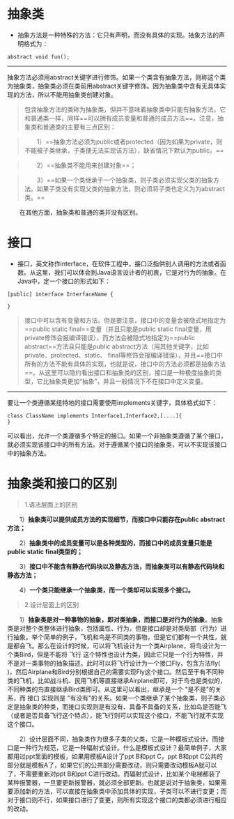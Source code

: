 # 抽象类
- 抽象方法是一种特殊的方法：它只有声明，而没有具体的实现。抽象方法的声明格式为：

```
abstract void fun();
```
---
抽象方法必须用abstract关键字进行修饰。如果一个类含有抽象方法，则称这个类为抽象类，抽象类必须在类前用abstract关键字修饰。因为抽象类中含有无具体实现的方法，所以不能用抽象类创建对象。

> 包含抽象方法的类称为抽象类，但并不意味着抽象类中只能有抽象方法，它和普通类一样，同样==可以拥有成员变量和普通的成员方法==。注意，抽象类和普通类的主要有三点区别：

>　　1）==抽象方法必须为public或者protected（因为如果为private，则不能被子类继承，子类便无法实现该方法），缺省情况下默认为public。==

>　　2）==抽象类不能用来创建对象==；

>　　3）==如果一个类继承于一个抽象类，则子类必须实现父类的抽象方法。如果子类没有实现父类的抽象方法，则必须将子类也定义为为abstract类。==

　　在其他方面，抽象类和普通的类并没有区别。

# 接口
- 接口，英文称作interface，在软件工程中，接口泛指供别人调用的方法或者函数。从这里，我们可以体会到Java语言设计者的初衷，它是对行为的抽象。在Java中，定一个接口的形式如下：

```
[public] interface InterfaceName {
 
}
```
> 接口中可以含有变量和方法。但是要注意，接口中的变量会被隐式地指定为==public static final==变量（并且只能是public static final变量，用private修饰会报编译错误），而方法会被隐式地指定为==public abstract==方法且只能是public abstract方法（用其他关键字，比如private、protected、static、 final等修饰会报编译错误），并且==接口中所有的方法不能有具体的实现，也就是说，接口中的方法必须都是抽象方法==。从这里可以隐约看出接口和抽象类的区别，接口是一种极度抽象的类型，它比抽象类更加“抽象”，并且一般情况下不在接口中定义变量。

---
要让一个类遵循某组特地的接口需要使用implements关键字，具体格式如下：

```
class ClassName implements Interface1,Interface2,[....]{
}
```
可以看出，允许一个类遵循多个特定的接口。如果一个非抽象类遵循了某个接口，就必须实现该接口中的所有方法。对于遵循某个接口的抽象类，可以不实现该接口中的抽象方法。

# 抽象类和接口的区别

> 1.语法层面上的区别

　　1）**抽象类可以提供成员方法的实现细节，而接口中只能存在public abstract 方法；**

　　2）**抽象类中的成员变量可以是各种类型的，而接口中的成员变量只能是public static final类型的；**

　　3）**接口中不能含有静态代码块以及静态方法，而抽象类可以有静态代码块和静态方法；**

　　4）**一个类只能继承一个抽象类，而一个类却可以实现多个接口。**

> 2.设计层面上的区别

　　1）**抽象类是对一种事物的抽象，即对类抽象，而接口是对行为的抽象**。抽象类是对整个类整体进行抽象，包括属性、行为，但是接口却是对类局部（行为）进行抽象。举个简单的例子，飞机和鸟是不同类的事物，但是它们都有一个共性，就是都会飞。那么在设计的时候，可以将飞机设计为一个类Airplane，将鸟设计为一个类Bird，但是不能将 飞行 这个特性也设计为类，因此它只是一个行为特性，并不是对一类事物的抽象描述。此时可以将飞行设计为一个接口Fly，包含方法fly( )，然后Airplane和Bird分别根据自己的需要实现Fly这个接口。然后至于有不同种类的飞机，比如战斗机、民用飞机等直接继承Airplane即可，对于鸟也是类似的，不同种类的鸟直接继承Bird类即可。从这里可以看出，继承是一个 "是不是"的关系，而 接口 实现则是 "有没有"的关系。如果一个类继承了某个抽象类，则子类必定是抽象类的种类，而接口实现则是有没有、具备不具备的关系，比如鸟是否能飞（或者是否具备飞行这个特点），能飞行则可以实现这个接口，不能飞行就不实现这个接口。

　　2）设计层面不同，抽象类作为很多子类的父类，它是一种模板式设计。而接口是一种行为规范，它是一种辐射式设计。什么是模板式设计？最简单例子，大家都用过ppt里面的模板，如果用模板A设计了ppt B和ppt C，ppt B和ppt C公共的部分就是模板A了，如果它们的公共部分需要改动，则只需要改动模板A就可以了，不需要重新对ppt B和ppt C进行改动。而辐射式设计，比如某个电梯都装了某种报警器，一旦要更新报警器，就必须全部更新。也就是说对于抽象类，如果需要添加新的方法，可以直接在抽象类中添加具体的实现，子类可以不进行变更；而对于接口则不行，如果接口进行了变更，则所有实现这个接口的类都必须进行相应的改动。